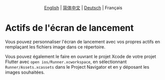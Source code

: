 <p align="center">
  <a href="README.md">English</a> |
  <a href="README.zh-CN.md">简体中文</a> |
  <a href="README.de-DE.md">Deutsch</a> |
  <span>Français</span>
</p>

# Actifs de l'écran de lancement

Vous pouvez personnaliser l'écran de lancement avec vos propres actifs en remplaçant les fichiers image dans ce répertoire.

Vous pouvez également le faire en ouvrant le projet Xcode de votre projet Flutter avec `open ios/Runner.xcworkspace`, en sélectionnant `Runner/Assets.xcassets` dans le Project Navigator et en y déposant les images souhaitées.